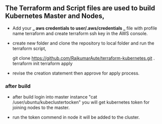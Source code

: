 ## The Terraform and Script files are used to build Kubernetes Master and Nodes,
* Add your **_ aws credentials to user/.aws/credentials _** file with profile name terraform
and create terraform ssh key in the AWS console.

* create new folder and clone the repository to local folder and run the terraform script,

  git clone https://github.com/RajkumarAute/terraform-kubernetes.git .
  terraform init
  terraform apply

* revise the creation statement then approve for apply process.

### after build
* after build login into master instance "cat /user/ubuntu/kubeclustertocken" you will get kubernetes token for joining nodes to the master. 

* run the token commend in node it will be added to the cluster.